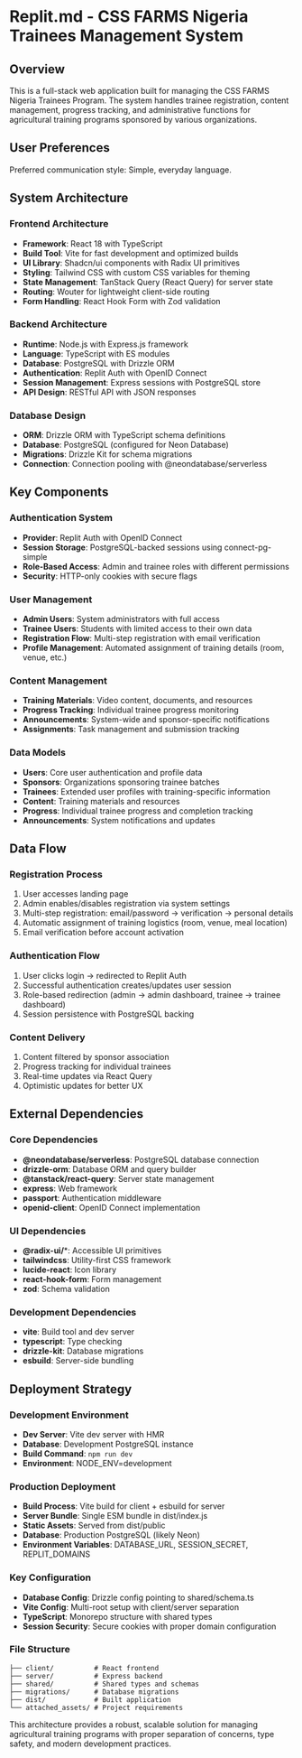 # Replit.md - CSS FARMS Nigeria Trainees Management System

## Overview

This is a full-stack web application built for managing the CSS FARMS Nigeria Trainees Program. The system handles trainee registration, content management, progress tracking, and administrative functions for agricultural training programs sponsored by various organizations.

## User Preferences

Preferred communication style: Simple, everyday language.

## System Architecture

### Frontend Architecture
- **Framework**: React 18 with TypeScript
- **Build Tool**: Vite for fast development and optimized builds
- **UI Library**: Shadcn/ui components with Radix UI primitives
- **Styling**: Tailwind CSS with custom CSS variables for theming
- **State Management**: TanStack Query (React Query) for server state
- **Routing**: Wouter for lightweight client-side routing
- **Form Handling**: React Hook Form with Zod validation

### Backend Architecture
- **Runtime**: Node.js with Express.js framework
- **Language**: TypeScript with ES modules
- **Database**: PostgreSQL with Drizzle ORM
- **Authentication**: Replit Auth with OpenID Connect
- **Session Management**: Express sessions with PostgreSQL store
- **API Design**: RESTful API with JSON responses

### Database Design
- **ORM**: Drizzle ORM with TypeScript schema definitions
- **Database**: PostgreSQL (configured for Neon Database)
- **Migrations**: Drizzle Kit for schema migrations
- **Connection**: Connection pooling with @neondatabase/serverless

## Key Components

### Authentication System
- **Provider**: Replit Auth with OpenID Connect
- **Session Storage**: PostgreSQL-backed sessions using connect-pg-simple
- **Role-Based Access**: Admin and trainee roles with different permissions
- **Security**: HTTP-only cookies with secure flags

### User Management
- **Admin Users**: System administrators with full access
- **Trainee Users**: Students with limited access to their own data
- **Registration Flow**: Multi-step registration with email verification
- **Profile Management**: Automated assignment of training details (room, venue, etc.)

### Content Management
- **Training Materials**: Video content, documents, and resources
- **Progress Tracking**: Individual trainee progress monitoring
- **Announcements**: System-wide and sponsor-specific notifications
- **Assignments**: Task management and submission tracking

### Data Models
- **Users**: Core user authentication and profile data
- **Sponsors**: Organizations sponsoring trainee batches
- **Trainees**: Extended user profiles with training-specific information
- **Content**: Training materials and resources
- **Progress**: Individual trainee progress and completion tracking
- **Announcements**: System notifications and updates

## Data Flow

### Registration Process
1. User accesses landing page
2. Admin enables/disables registration via system settings
3. Multi-step registration: email/password → verification → personal details
4. Automatic assignment of training logistics (room, venue, meal location)
5. Email verification before account activation

### Authentication Flow
1. User clicks login → redirected to Replit Auth
2. Successful authentication creates/updates user session
3. Role-based redirection (admin → admin dashboard, trainee → trainee dashboard)
4. Session persistence with PostgreSQL backing

### Content Delivery
1. Content filtered by sponsor association
2. Progress tracking for individual trainees
3. Real-time updates via React Query
4. Optimistic updates for better UX

## External Dependencies

### Core Dependencies
- **@neondatabase/serverless**: PostgreSQL database connection
- **drizzle-orm**: Database ORM and query builder
- **@tanstack/react-query**: Server state management
- **express**: Web framework
- **passport**: Authentication middleware
- **openid-client**: OpenID Connect implementation

### UI Dependencies
- **@radix-ui/***: Accessible UI primitives
- **tailwindcss**: Utility-first CSS framework
- **lucide-react**: Icon library
- **react-hook-form**: Form management
- **zod**: Schema validation

### Development Dependencies
- **vite**: Build tool and dev server
- **typescript**: Type checking
- **drizzle-kit**: Database migrations
- **esbuild**: Server-side bundling

## Deployment Strategy

### Development Environment
- **Dev Server**: Vite dev server with HMR
- **Database**: Development PostgreSQL instance
- **Build Command**: `npm run dev`
- **Environment**: NODE_ENV=development

### Production Deployment
- **Build Process**: Vite build for client + esbuild for server
- **Server Bundle**: Single ESM bundle in dist/index.js
- **Static Assets**: Served from dist/public
- **Database**: Production PostgreSQL (likely Neon)
- **Environment Variables**: DATABASE_URL, SESSION_SECRET, REPLIT_DOMAINS

### Key Configuration
- **Database Config**: Drizzle config pointing to shared/schema.ts
- **Vite Config**: Multi-root setup with client/server separation
- **TypeScript**: Monorepo structure with shared types
- **Session Security**: Secure cookies with proper domain configuration

### File Structure
```
├── client/          # React frontend
├── server/          # Express backend
├── shared/          # Shared types and schemas
├── migrations/      # Database migrations
├── dist/            # Built application
└── attached_assets/ # Project requirements
```

This architecture provides a robust, scalable solution for managing agricultural training programs with proper separation of concerns, type safety, and modern development practices.